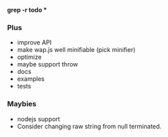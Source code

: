 __grep -r todo *__
### Plus
* improve API
* make wap.js well minifiable (pick minifier)
* optimize
* maybe support throw
* docs
* examples
* tests

### Maybies
* nodejs support
* Consider changing raw string from null terminated.
